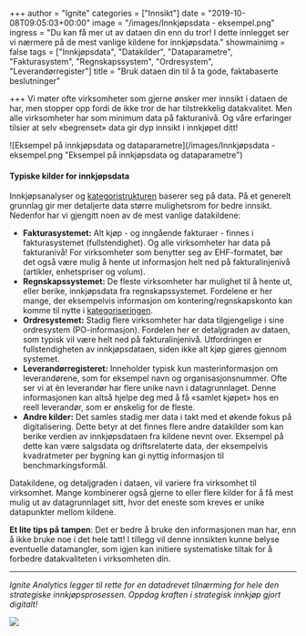 +++
author = "Ignite"
categories = ["Innsikt"]
date = "2019-10-08T09:05:03+00:00"
image = "/images/Innkjøpsdata - eksempel.png"
ingress = "Du kan få mer ut av dataen din enn du tror! I dette innlegget ser vi nærmere på de mest vanlige kildene for innkjøpsdata."
showmainimg = false
tags = ["Innkjøpsdata", "Datakilder", "Dataparametre", "Fakturasystem", "Regnskapssystem", "Ordresystem", "Leverandørregister"]
title = "Bruk dataen din til å ta gode, faktabaserte beslutninger"

+++
Vi møter ofte virksomheter som gjerne ønsker mer innsikt i dataen de har, men stopper opp fordi de ikke tror de har tilstrekkelig datakvalitet. Men alle virksomheter har som minimum data på fakturanivå. Og våre erfaringer tilsier at selv «begrenset» data gir dyp innsikt i innkjøpet ditt!

![Eksempel på innkjøpsdata og dataparametre](/images/Innkjøpsdata - eksempel.png "Eksempel på innkjøpsdata og dataparametre")

#### Typiske kilder for innkjøpsdata

Innkjøpsanalyser og [kategoristrukturen](https://www.ignite.no/blogg/innsikt/kategoristruktur-og-kategorisering-en-praktisk-tiln%C3%A6rming/ "Kategoristruktur og kategorisering") baserer seg på data. På et generelt grunnlag gir mer detaljerte data større mulighetsrom for bedre innsikt. Nedenfor har vi gjengitt noen av de mest vanlige datakildene:

* **Fakturasystemet:** Alt kjøp - og inngående fakturaer - finnes i fakturasystemet (fullstendighet). Og alle virksomheter har data på fakturanivå! For virksomheter som benytter seg av EHF-formatet, bør det også være mulig å hente ut informasjon helt ned på fakturalinjenivå (artikler, enhetspriser og volum).
* **Regnskapssystemet:** De fleste virksomheter har mulighet til å hente ut, eller berike, innkjøpsdata fra regnskapssystemet. Fordelene er her mange, der eksempelvis informasjon om kontering/regnskapskonto kan komme til nytte i [kategoriseringen](https://www.ignite.no/blogg/innsikt/kategoristruktur-og-kategorisering-en-praktisk-tiln%C3%A6rming/ "Kategoristruktur og kategorisering").
* **Ordresystemet:** Stadig flere virksomheter har data tilgjengelige i sine ordresystem (PO-informasjon). Fordelen her er detaljgraden av dataen, som typisk vil være helt ned på fakturalinjenivå. Utfordringen er fullstendigheten av innkjøpsdataen, siden ikke alt kjøp gjøres gjennom systemet.
* **Leverandørregisteret:** Inneholder typisk kun masterinformasjon om leverandørene, som for eksempel navn og organisasjonsnummer. Ofte ser vi at èn leverandør har flere unike navn i datagrunnlaget. Denne informasjonen kan altså hjelpe deg med å få «samlet kjøpet» hos en reell leverandør, som er ønskelig for de fleste.
* **Andre kilder:** Det samles stadig mer data i takt med et økende fokus på digitalisering. Dette betyr at det finnes flere andre datakilder som kan berike verdien av innkjøpsdataen fra kildene nevnt over. Eksempel på dette kan være salgsdata og driftsrelaterte data, der eksempelvis kvadratmeter per bygning kan gi nyttig informasjon til benchmarkingsformål.

Datakildene, og detaljgraden i dataen, vil variere fra virksomhet til virksomhet. Mange kombinerer også gjerne to eller flere kilder for å få mest mulig ut av datagrunnlaget sitt, hvor det eneste som kreves er unike datapunkter mellom kildene.

**Et lite tips på tampen**: Det er bedre å bruke den informasjonen man har, enn å ikke bruke noe i det hele tatt! I tillegg vil denne innsikten kunne belyse eventuelle datamangler, som igjen kan initiere systematiske tiltak for å forbedre datakvaliteten i virksomheten din.

***

_Ignite Analytics legger til rette for en datadrevet tilnærming for hele den strategiske innkjøpsprosessen. Oppdag kraften i strategisk innkjøp gjort digitalt!_

[![](https://www.ignite.no/images/Pr%C3%B8v%20Ignite%20Analytics%20-%201200%20x100.png)](https://www.ignite.no/ignite-analytics/demo/ "Prøv Ignite Analytics")